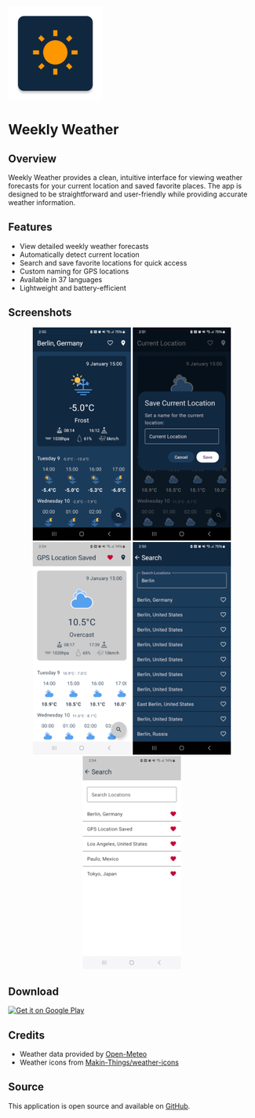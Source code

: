![logo](app/src/main/res/mipmap-xxxhdpi/ic_launcher.webp)

# Weekly Weather

## Overview

Weekly Weather provides a clean, intuitive interface for viewing weather forecasts for your current location and saved favorite places. The app is designed to be straightforward and user-friendly while providing accurate weather information.

## Features

- View detailed weekly weather forecasts
- Automatically detect current location
- Search and save favorite locations for quick access
- Custom naming for GPS locations
- Available in 37 languages
- Lightweight and battery-efficient

## Screenshots

<p align="center">
  <img src="store_assets/Screenshot_20240109_145100.png" width="200" />
  <img src="store_assets/Screenshot_20240109_145124.png" width="200" /> 
  <img src="store_assets/Screenshot_20240109_145438.png" width="200" />
  <img src="store_assets/Screenshot_20240109_145033.png" width="200" />
  <img src="store_assets/Screenshot_20240109_145421.png" width="200" />
</p>

## Download

<a href="https://play.google.com/store/apps/details?id=com.arklan.weather">
  <img alt="Get it on Google Play" src="https://play.google.com/intl/en_us/badges/static/images/badges/en_badge_web_generic.png" width="200"/>
</a>

## Credits

- Weather data provided by [Open-Meteo](https://open-meteo.com/)
- Weather icons from [Makin-Things/weather-icons](https://github.com/Makin-Things/weather-icons)

## Source

This application is open source and available on [GitHub](https://github.com/codeskraps/Weekly-Weather).